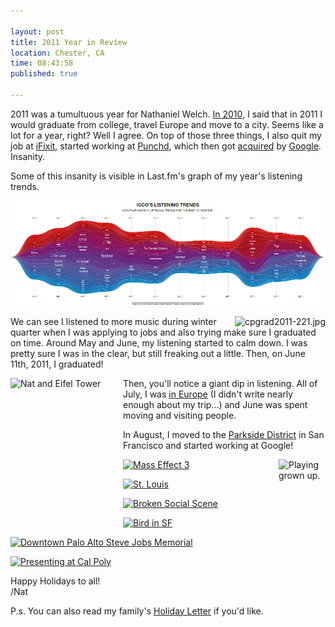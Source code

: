 ```yaml
---

layout: post
title: 2011 Year in Review
location: Chester, CA
time: 08:43:58
published: true

---
```


2011 was a tumultuous year for Nathaniel Welch. [In 2010](/2010/12/30/2010-year-in-review/), I said that in 2011 I would graduate from college, travel Europe and move to a city. Seems like a lot for a year, right? Well I agree. On top of those three things, I also quit my job at [iFixit][], started working at [Punchd][], which then got [acquired][] by [Google][]. Insanity.

Some of this insanity is visible in Last.fm's graph of my year's listening trends.

[![Nat's 2011 in music](/images/2011/12/lastfm.png)](/images/2011/12/lastfm2011.pdf)

<a href="http://www.flickr.com/photos/dlnwelch/sets/72157626948243548/with/5826629101/" title="cpgrad2011-221.jpg by dlnwelch, on Flickr"><img src="http://farm4.staticflickr.com/3502/5826629101_615de8c6b0_m.jpg" alt="cpgrad2011-221.jpg" align="right"></a>

We can see I listened to more music during winter quarter when I was applying to jobs and also trying make sure I graduated on time. Around May and June, my listening started to calm down. I was pretty sure I was in the clear, but still freaking out a little. Then, on June 11th, 2011, I graduated!

<a href="http://www.flickr.com/photos/icco/5971070357/" title="Nat and Eifel Tower by Nat W, on Flickr"><img src="http://farm7.staticflickr.com/6129/5971070357_58895612ab_m.jpg" width="180" height="240" alt="Nat and Eifel Tower" align="left"></a>

Then, you'll notice a giant dip in listening. All of July, I was [in Europe](/2011/07/05/summer-2011-postcard-1/) (I didn't write nearly enough about my trip...) and June was spent moving and visiting people.

In August, I moved to the [Parkside District][] in San Francisco and started working at Google!

<a href="http://www.flickr.com/photos/icco/6022320198/" title="Playing grown up. by Nat W, on Flickr"><img src="http://farm7.staticflickr.com/6142/6022320198_4f914b7ed5_s.jpg" width="75" height="75" alt="Playing grown up." align="right"></a>

<a href="http://www.flickr.com/photos/icco/6271097107/" title="Mass Effect 3 by Nat W, on Flickr"><img src="http://farm7.staticflickr.com/6060/6271097107_a8a7f3ccb1_s.jpg" width="75" height="75" alt="Mass Effect 3"></a>

<a href="http://www.flickr.com/photos/icco/6271628778/" title="St. Louis by Nat W, on Flickr"><img src="http://farm7.staticflickr.com/6111/6271628778_753b521db7_s.jpg" width="75" height="75" alt="St. Louis"></a>

<a href="http://www.flickr.com/photos/icco/6271103585/" title="Broken Social Scene by Nat W, on Flickr"><img src="http://farm7.staticflickr.com/6103/6271103585_036aca9b2e_s.jpg" width="75" height="75" alt="Broken Social Scene"></a>

<a href="http://www.flickr.com/photos/icco/6271104101/" title="Bird in SF by Nat W, on Flickr"><img src="http://farm7.staticflickr.com/6231/6271104101_0c758217df_s.jpg" width="75" height="75" alt="Bird in SF"></a>

<a href="http://www.flickr.com/photos/icco/6271104727/" title="Downtown Palo Alto Steve Jobs Memorial by Nat W, on Flickr"><img src="http://farm7.staticflickr.com/6104/6271104727_c08979b396_s.jpg" width="75" height="75" alt="Downtown Palo Alto Steve Jobs Memorial"></a>

<a href="http://www.flickr.com/photos/icco/6271106081/" title="Presenting at Cal Poly by Nat W, on Flickr"><img src="http://farm7.staticflickr.com/6035/6271106081_4f0259d38e_s.jpg" width="75" height="75" alt="Presenting at Cal Poly"></a>

Happy Holidays to all!  
/Nat

P.s. You can also read my family's [Holiday Letter](/images/2011/12/ChristmasLetter2011.pdf) if you'd like.

[Punchd]: http://getpunchd.com
[iFixit]: http://ifixit.com
[acquired]: http://getpunchd.com/google
[Google]: http://google.com
[Parkside District]: http://en.wikipedia.org/wiki/Parkside,_San_Francisco
